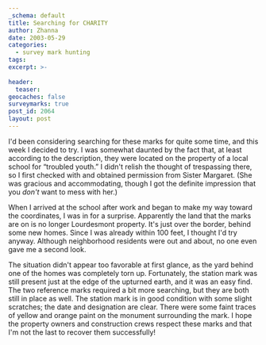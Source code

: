 ```yaml
---
_schema: default
title: Searching for CHARITY
author: Zhanna
date: 2003-05-29
categories:
  - survey mark hunting
tags:
excerpt: >- 
  
header:
  teaser:
geocaches: false
surveymarks: true
post_id: 2064
layout: post  
---
```


I'd been considering searching for these marks for quite some time, and this week I decided to try. I was somewhat daunted by the fact that, at least according to the description, they were located on the property of a local school for “troubled youth.” I didn't relish the thought of trespassing there, so I first checked with and obtained permission from Sister Margaret. (She was gracious and accommodating, though I got the definite impression that you _don't_ want to mess with her.)

When I arrived at the school after work and began to make my way toward the coordinates, I was in for a surprise. Apparently the land that the marks are on is no longer Lourdesmont property. It's just over the border, behind some new homes. Since I was already within 100 feet, I thought I'd try anyway. Although neighborhood residents were out and about, no one even gave me a second look.

The situation didn't appear too favorable at first glance, as the yard behind one of the homes was completely torn up. Fortunately, the station mark was still present just at the edge of the upturned earth, and it was an easy find. The two reference marks required a bit more searching, but they are both still in place as well. The station mark is in good condition with some slight scratches; the date and designation are clear. There were some faint traces of yellow and orange paint on the monument surrounding the mark. I hope the property owners and construction crews respect these marks and that I'm not the last to recover them successfully!